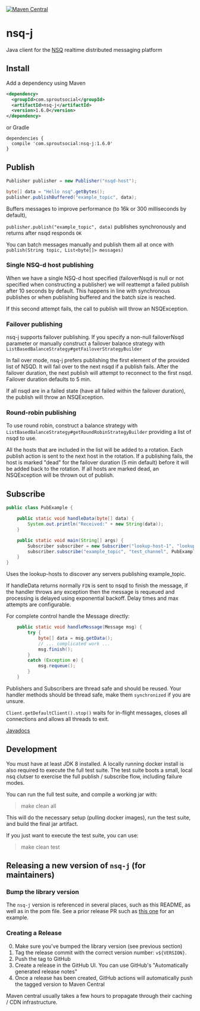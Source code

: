 [![Maven Central](https://maven-badges.herokuapp.com/maven-central/com.sproutsocial/nsq-j/badge.svg)](https://maven-badges.herokuapp.com/maven-central/com.sproutsocial/nsq-j)

# nsq-j
Java client for the [NSQ](http://nsq.io) realtime distributed messaging platform

## Install

Add a dependency using Maven
```xml
<dependency>
  <groupId>com.sproutsocial</groupId>
  <artifactId>nsq-j</artifactId>
  <version>1.6.0</version>
</dependency>
```
or Gradle
```
dependencies {
  compile 'com.sproutsocial:nsq-j:1.6.0'
}
```

## Publish
```java
Publisher publisher = new Publisher("nsqd-host");

byte[] data = "Hello nsq".getBytes();
publisher.publishBuffered("example_topic", data);
```
Buffers messages to improve performance (to 16k or 300 milliseconds by default),

`publisher.publish("example_topic", data)` publishes synchronously and returns
after nsqd responds `OK`

You can batch messages manually and publish them all at once with
`publish(String topic, List<byte[]> messages)`

### Single NSQ-d host publishing
When we have a single NSQ-d host specified (failoverNsqd is null or not specified when constructing a publisher)
we will reattempt a failed publish after 10 seconds by default.  This happens in line with synchronous publishes or when 
publishing buffered and the batch size is reached.  

If this second attempt fails, the call to publish will throw an NSQException. 

### Failover publishing
nsq-j supports failover publishing.  If you specify a non-null failoverNsqd parameter or manually construct a failover balance strategy with `ListBasedBalanceStrategy#getFailoverStrategyBuilder`

In fail over mode, nsq-j prefers publishing the first element of the provided list of NSQD.  It will fail over to the next nsqd if a publish fails.  After the failover duration, the next publish will attempt to reconnect to the first nsqd.  Failover duration defaults to 5 min.  

If all nsqd are in a failed state (have all failed within the failover duration), the publish will throw an NSQException. 


### Round-robin publishing
To use round robin, construct a balance strategy with  `ListBasedBalanceStrategy#getRoundRobinStrategyBuilder` providing a list of nsqd to use.  

All the hosts that are included in the list will be added to a rotation.  Each publish action is sent
to the next host in the rotation.  If a publishing fails, the host is marked "dead" for the failover duration (5 min default) before
it will be added back to the rotation.  If all hosts are marked dead, an NSQException will be thrown out of publish.  

## Subscribe
```java
public class PubExample {

    public static void handleData(byte[] data) {
        System.out.println("Received:" + new String(data));
    }

    public static void main(String[] args) {
        Subscriber subscriber = new Subscriber("lookup-host-1", "lookup-host-2");
        subscriber.subscribe("example_topic", "test_channel", PubExample::handleData);
    }
}
```
Uses the lookup-hosts to discover any servers publishing example_topic.

If handleData returns normally `FIN` is sent to nsqd to finish the message,
if the handler throws any exception then the message is requeued and processing is
delayed using exponential backoff. Delay times and max attempts  are configurable.

For complete control handle the Message directly:
```java
    public static void handleMessage(Message msg) {
        try {
            byte[] data = msg.getData();
            // ... complicated work ...
            msg.finish();
        }
        catch (Exception e) {
            msg.requeue();
        }
    }
```

Publishers and Subscribers are thread safe and should be reused.
Your handler methods should be thread safe, make them `synchronized` if you are unsure.

`Client.getDefaultClient().stop()` waits for in-flight messages, closes all connections
and allows all threads to exit.

[Javadocs](https://sproutsocial.github.io/nsq-j/)

## Development

You must have at least JDK 8 installed. A locally running docker install is also
required to execute the full test suite. The test suite boots a small, local nsq clutser
to exercise the full publish / subscribe flow, including failure modes.

You can run the full test suite, and compile a working jar with:

> make clean all

This will do the necessary setup (pulling docker images), run the test suite, and build the final
jar artifact.

If you just want to execute the test suite, you can use:

> make clean test

## Releasing a new version of `nsq-j` (for maintainers)

### Bump the library version

The `nsq-j` version is referenced in several places, such as this README,
as well as in the pom file. See a prior release PR such as [this one](https://github.com/sproutsocial/nsq-j/pull/66)
for an example.

### Creating a Release

0. Make sure you've bumped the library version (see previous section)
1. Tag the release commit with the correct version number: `v${VERSION}`.
2. Push the tag to GitHub
3. Create a release in the GitHub UI. You can use GitHub's "Automatically generated release notes"
4. Once a release has been created, GitHub actions will automatically push the tagged version to Maven Central

Maven central usually takes a few hours to propagate through their caching / CDN infrastructure.

